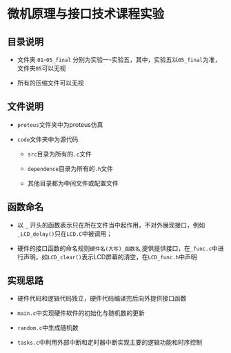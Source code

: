 # 微机原理与接口技术课程实验

## 目录说明
- 文件夹 `01`-`05_final` 分别为实验一-实验五，其中，实验五以`05_final`为准，文件夹`05`可以无视
  
- 所有的压缩文件可以无视


## 文件说明
- `proteus`文件夹中为proteus仿真
  
- `code`文件夹中为源代码
  
    - `src`目录为所有的`.c`文件
  
    - `dependence`目录为所有的`.h`文件
  
    - 其他目录都为中间文件或配置文件

## 函数命名
- 以  `_` 开头的函数表示只在所在文件当中起作用，不对外展现接口，例如`_LCD_delay()`只在`LCD.C`中被调用；
  
- 硬件的接口函数的命名规则`硬件名(大写)_函数名`,提供提供接口，在`_func.c`中进行声明，如`LCD_clear()`表示LCD屏幕的清空，在`LCD_func.h`中声明

## 实现思路
- 硬件代码和逻辑代码独立，硬件代码编译完后向外提供接口函数

- `main.c`中实现硬件软件的初始化与随机数的更新

- `random.c`中生成随机数

- `tasks.c`中利用外部中断和定时器中断实现主要的逻辑功能和时序控制
